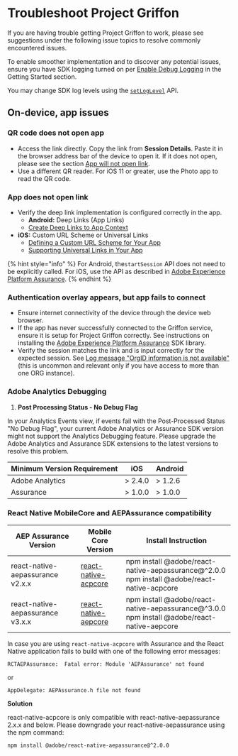 # Troubleshoot Project Griffon

If you are having trouble getting Project Griffon to work, please see suggestions under the following issue topics to resolve commonly encountered issues.

To enable smoother implementation and to discover any potential issues, ensure you have SDK logging turned on per [Enable Debug Logging](https://aep-sdks.gitbook.io/docs/getting-started/enable-debug-logging) in the Getting Started section.

You may change SDK log levels using the [`setLogLevel`](../../foundation-extensions/mobile-core/mobile-core-api-reference.md#logging) API.

## On-device, app issues

### QR code does not open app

* Access the link directly. Copy the link from **Session Details**. Paste it in the browser address bar of the device to open it. If it does not open, please see the section [App will not open link](troubleshoot-project-griffon.md#app-will-not-open-link).
* Use a different QR reader. For iOS 11 or greater, use the Photo app to read the QR code.

### App does not open link

* Verify the deep link implementation is configured correctly in the app.
  * **Android:** Deep Links \(App Links\)
  * [Create Deep Links to App Context](https://developer.android.com/training/app-links/deep-linking)
* **iOS:** Custom URL Scheme or Universal Links
  * [Defining a Custom URL Scheme for Your App](https://developer.apple.com/documentation/uikit/inter-process_communication/allowing_apps_and_websites_to_link_to_your_content/defining_a_custom_url_scheme_for_your_app)
  * [Supporting Universal Links in Your App](https://developer.apple.com/documentation/uikit/inter-process_communication/allowing_apps_and_websites_to_link_to_your_content/supporting_universal_links_in_your_app)

{% hint style="info" %}
For Android, the`startSession` API does not need to be explicitly called. For iOS, use the API as described in [Adobe Experience Platform Assurance](../../foundation-extensions/adobe-experience-platform-assurance/#implement-aepassurance-session-start-apis-ios-only).
{% endhint %}

### Authentication overlay appears, but app fails to connect

* Ensure internet connectivity of the device through the device web browser.
* If the app has never successfully connected to the Griffon service, ensure it is setup for Project Griffon correctly. See instructions on installing the [Adobe Experience Platform Assurance](../../foundation-extensions/adobe-experience-platform-assurance/#install-the-assurance-extension-in-experience-platform-launch) SDK library.
* Verify the session matches the link and is input correctly for the expected session. See [Log message "OrgID information is not available"](../../foundation-extensions/adobe-experience-platform-assurance/assurance-sdk-error-logs.md#orgid-information-is-not-available) \(this is uncommon and relevant only if you have access to more than one ORG instance\).



### Adobe Analytics Debugging

1. **Post Processing Status - No Debug Flag**

In your Analytics Events view, if events fail with the Post-Processed Status "No Debug Flag", your current Adobe Analytics or Assurance SDK version might not support the Analytics Debugging feature.
Please upgrade the Adobe Analytics and Assurance SDK extensions to the latest versions to resolve this problem.

| Minimum Version Requirement | iOS     | Android |
| --------------------------- | ------- | ------- |
| Adobe Analytics             | > 2.4.0 | > 1.2.6 |
| Assurance                   | > 1.0.0 | > 1.0.0 |



### React Native MobileCore and AEPAssurance compatibility

| AEP Assurance Version            | Mobile Core Version                                          | Install Instruction                                          |
| -------------------------------- | ------------------------------------------------------------ | ------------------------------------------------------------ |
| react-native-aepassurance v2.x.x | [react-native-acpcore](https://www.npmjs.com/package/@adobe/react-native-acpcore) | npm install @adobe/react-native-aepassurance@^2.0.0 <br/>npm install @adobe/react-native-acpcore |
| react-native-aepassurance v3.x.x | [react-native-aepcore](https://www.npmjs.com/package/@adobe/react-native-aepcore) | npm install @adobe/react-native-aepassurance@^3.0.0 <br/>npm install @adobe/react-native-aepcore |

In case you are using `react-native-acpcore` with Assurance and the React Native application fails to build with one of the following error messages:

```
RCTAEPAssurance:  Fatal error: Module 'AEPAssurance' not found
```

or

```
AppDelegate: AEPAssurance.h file not found
```

**Solution**

react-native-acpcore is only compatible with react-native-aepassurance 2.x.x and below. Please downgrade your react-native-aepassurance using the npm command:

```
npm install @adobe/react-native-aepassurance@^2.0.0
```
